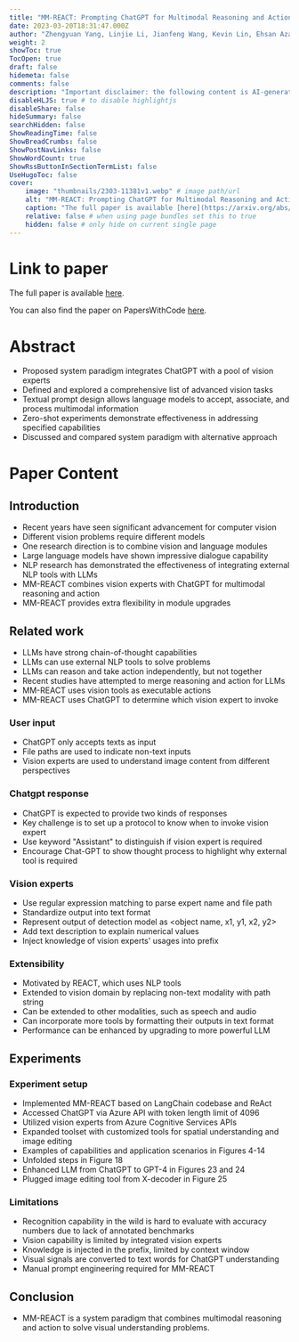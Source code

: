 ```yaml
---
title: "MM-REACT: Prompting ChatGPT for Multimodal Reasoning and Action"
date: 2023-03-20T18:31:47.000Z
author: "Zhengyuan Yang, Linjie Li, Jianfeng Wang, Kevin Lin, Ehsan Azarnasab and 5 others"
weight: 2
showToc: true
TocOpen: true
draft: false
hidemeta: false
comments: false
description: "Important disclaimer: the following content is AI-generated, please make sure to fact check the presented information by reading the full paper."
disableHLJS: true # to disable highlightjs
disableShare: false
hideSummary: false
searchHidden: false
ShowReadingTime: false
ShowBreadCrumbs: false
ShowPostNavLinks: false
ShowWordCount: true
ShowRssButtonInSectionTermList: false
UseHugoToc: false
cover:
    image: "thumbnails/2303-11381v1.webp" # image path/url
    alt: "MM-REACT: Prompting ChatGPT for Multimodal Reasoning and Action" # alt text
    caption: "The full paper is available [here](https://arxiv.org/abs/2303.11381)." # display caption under cover
    relative: false # when using page bundles set this to true
    hidden: false # only hide on current single page
---
```


# Link to paper
The full paper is available [here](https://arxiv.org/abs/2303.11381).

You can also find the paper on PapersWithCode [here](https://paperswithcode.com/paper/mm-react-prompting-chatgpt-for-multimodal).

# Abstract
- Proposed system paradigm integrates ChatGPT with a pool of vision experts
- Defined and explored a comprehensive list of advanced vision tasks
- Textual prompt design allows language models to accept, associate, and process multimodal information
- Zero-shot experiments demonstrate effectiveness in addressing specified capabilities
- Discussed and compared system paradigm with alternative approach

# Paper Content

## Introduction
- Recent years have seen significant advancement for computer vision
- Different vision problems require different models
- One research direction is to combine vision and language modules
- Large language models have shown impressive dialogue capability
- NLP research has demonstrated the effectiveness of integrating external NLP tools with LLMs
- MM-REACT combines vision experts with ChatGPT for multimodal reasoning and action
- MM-REACT provides extra flexibility in module upgrades

## Related work
- LLMs have strong chain-of-thought capabilities
- LLMs can use external NLP tools to solve problems
- LLMs can reason and take action independently, but not together
- Recent studies have attempted to merge reasoning and action for LLMs
- MM-REACT uses vision tools as executable actions
- MM-REACT uses ChatGPT to determine which vision expert to invoke

### User input
- ChatGPT only accepts texts as input
- File paths are used to indicate non-text inputs
- Vision experts are used to understand image content from different perspectives

### Chatgpt response
- ChatGPT is expected to provide two kinds of responses
- Key challenge is to set up a protocol to know when to invoke vision expert
- Use keyword "Assistant" to distinguish if vision expert is required
- Encourage Chat-GPT to show thought process to highlight why external tool is required

### Vision experts
- Use regular expression matching to parse expert name and file path
- Standardize output into text format
- Represent output of detection model as <object name, x1, y1, x2, y2>
- Add text description to explain numerical values
- Inject knowledge of vision experts' usages into prefix

### Extensibility
- Motivated by REACT, which uses NLP tools
- Extended to vision domain by replacing non-text modality with path string
- Can be extended to other modalities, such as speech and audio
- Can incorporate more tools by formatting their outputs in text format
- Performance can be enhanced by upgrading to more powerful LLM

## Experiments

### Experiment setup
- Implemented MM-REACT based on LangChain codebase and ReAct
- Accessed ChatGPT via Azure API with token length limit of 4096
- Utilized vision experts from Azure Cognitive Services APIs
- Expanded toolset with customized tools for spatial understanding and image editing
- Examples of capabilities and application scenarios in Figures 4-14
- Unfolded steps in Figure 18
- Enhanced LLM from ChatGPT to GPT-4 in Figures 23 and 24
- Plugged image editing tool from X-decoder in Figure 25

### Limitations
- Recognition capability in the wild is hard to evaluate with accuracy numbers due to lack of annotated benchmarks
- Vision capability is limited by integrated vision experts
- Knowledge is injected in the prefix, limited by context window
- Visual signals are converted to text words for ChatGPT understanding
- Manual prompt engineering required for MM-REACT

## Conclusion
- MM-REACT is a system paradigm that combines multimodal reasoning and action to solve visual understanding problems.
